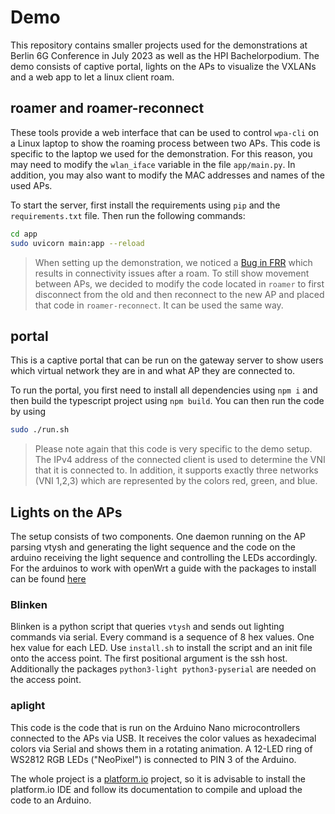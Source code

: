 # Demo

This repository contains smaller projects used for the demonstrations at Berlin 6G Conference in July 2023 as well as the HPI Bachelorpodium. The demo consists of captive portal, lights on the APs to visualize the VXLANs and a web app to let a linux client roam.

## roamer and roamer-reconnect

These tools provide a web interface that can be used to control `wpa-cli` on a Linux laptop to show the roaming process between two APs.
This code is specific to the laptop we used for the demonstration. For this reason, you may need to modify the `wlan_iface` variable in the file `app/main.py`.
In addition, you may also want to modify the MAC addresses and names of the used APs.

To start the server, first install the requirements using `pip` and the `requirements.txt` file.
Then run the following commands:

```bash
cd app
sudo uvicorn main:app --reload
```

> When setting up the demonstration, we noticed a [Bug in FRR](https://github.com/FRRouting/frr/issues/13973) which results in connectivity issues after a roam.
> To still show movement between APs, we decided to modify the code located in `roamer` to first disconnect from the old and then reconnect to the new AP and placed that code in `roamer-reconnect`. It can be used the same way.

## portal

This is a captive portal that can be run on the gateway server to show users which virtual network they are in and what AP they are connected to.

To run the portal, you first need to install all dependencies using `npm i` and then build the typescript project using `npm build`.
You can then run the code by using

```bash
sudo ./run.sh
```

> Please note again that this code is very specific to the demo setup.
> The IPv4 address of the connected client is used to determine the VNI that it is connected to.
> In addition, it supports exactly three networks (VNI 1,2,3) which are represented by the colors red, green, and blue.

## Lights on the APs

The setup consists of two components. One daemon running on the AP parsing vtysh and generating the light sequence and the code on the arduino receiving the light sequence and controlling the LEDs accordingly. For the arduinos to work with openWrt a guide with the packages to install can be found [here](https://openwrt.org/docs/guide-user/advanced/arduino)

### Blinken

Blinken is a python script that queries `vtysh` and sends out lighting commands via serial. Every command is a sequence of 8 hex values. One hex value for each LED. Use `install.sh` to install the script and an init file onto the access point. The first positional argument is the ssh host. Additionally the packages `python3-light python3-pyserial` are needed on the access point.

### aplight

This code is the code that is run on the Arduino Nano microcontrollers connected to the APs via USB.
It receives the color values as hexadecimal colors via Serial and shows them in a rotating animation.
A 12-LED ring of WS2812 RGB LEDs ("NeoPixel") is connected to PIN 3 of the Arduino.

The whole project is a [platform.io](https://platformio.org/) project, so it is advisable to install the platform.io IDE and follow its documentation to compile and upload the code to an Arduino.
